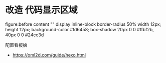 # 改造 代码显示区域

figure:before
content ""
display inline-block
border-radius 50%
width 12px;
height 12px;
background-color #fd6458;
box-shadow 20px 0 0 #ffbf2b, 40px 0 0 #24cc3d

配置看板娘

- https://oml2d.com/guide/hexo.html
